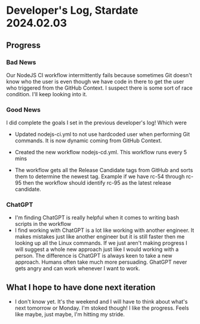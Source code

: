 # Developer's Log, Stardate 2024.02.03

## Progress

### Bad News

Our NodeJS CI workflow intermittently fails because sometimes Git doesn't know who the user is even though we have code in there to get the user who triggered from the GitHub Context. I suspect there is some sort of race
condition. I'll keep looking into it.

### Good News

I did complete the goals I set in the previous developer's log! Which were

* Updated nodejs-ci.yml to not use hardcoded user when performing Git commands. It is now dynamic coming from
GitHub Context.

* Created the new workflow nodejs-cd.yml. This workflow runs every 5 mins
* The workflow gets all the Release Candidate tags from GitHub and sorts them to determine the newest
tag. Example if we have rc-54 through rc-95 then the workflow should identify rc-95 as the latest
release candidate.

### ChatGPT

* I'm finding ChatGPT is really helpful when it comes to writing bash scripts in the workflow
* I find working with ChatGPT is a lot like working with another engineer. It makes mistakes just like
another engineer but it is still faster then me looking up all the Linux commands. If we just aren't making
progress I will suggest a whole new approach just like I would working with a person. The difference is ChatGPT is always keen to take a new approach. Humans often take much more persuading. GhatGPT never gets
angry and can work whenever I want to work.

## What I hope to have done next iteration

* I don't know yet. It's the weekend and I will have to think about what's next tomorrow or Monday. I'm stoked though! I like the progress. Feels like maybe, just maybe, I'm hitting my stride.
